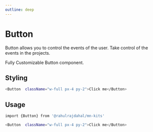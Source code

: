 ```yaml
---
outline: deep
---
```


# Button

Button allows you to control the events of the user. Take control of the events in the projects.

Fully Customizable Button component.

## Styling

```sh
<Button  className="w-full px-4 py-2">Click me</Button>
```

## Usage

```sh
import {Button} from '@rahulrajdahal/mn-kits'

<Button  className="w-full px-4 py-2">Click me</Button>

```
